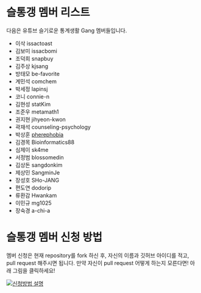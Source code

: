 # 슬통갱 멤버 리스트

다음은 유튜브 슬기로운 통계생활 Gang 멤버들입니다.

* 이삭 issactoast
* 김보미 issacbomi
* 조덕희 snapbuy
* 김주상 kjsang
* 방태모 be-favorite
* 계민석 comchem
* 박세정 lapinsj
* 코니 connie-n
* 김현성 statKim
* 조준우 metamath1
* 권지현 jihyeon-kwon
* 곽재석 counseling-psychology
* 박상훈 [pherephobia](https://pherephobia.github.io/namecard-challenge/)
* 김경목 Bioinformatics88
* 심제이 sk4me
* 서정범 blossomedin
* 김상돈 sangdonkim 
* 제상민 SangminJe
* 장성호 SHo-JANG
* 편도연 dodorip
* 류환감 Hwankam
* 이민규 mg1025
* 장숙경 a-chi-a

# 슬통갱 멤버 신청 방법

멤버 신청은 현재 repository를 fork 하신 후, 자신의 이름과 깃허브 아이디를 적고, pull request 해주시면 됩니다.
만약 자신이 pull request 어떻게 하는지 모른다면! 아래 그림을 클릭하세요!

[![신청방법 설명](https://img.youtube.com/vi/IBSY_Bau1ps/0.jpg)](https://www.youtube.com/watch?v=IBSY_Bau1ps)

